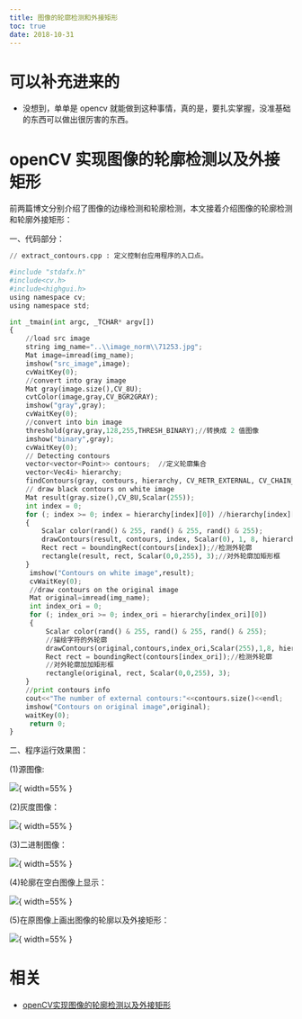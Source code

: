 ```yaml
---
title: 图像的轮廓检测和外接矩形
toc: true
date: 2018-10-31
---
```

# 可以补充进来的

- 没想到，单单是 opencv 就能做到这种事情，真的是，要扎实掌握，没准基础的东西可以做出很厉害的东西。





# openCV 实现图像的轮廓检测以及外接矩形




前两篇博文分别介绍了图像的边缘检测和轮廓检测，本文接着介绍图像的轮廓检测和轮廓外接矩形：

一、代码部分：


```python
// extract_contours.cpp : 定义控制台应用程序的入口点。

#include "stdafx.h"
#include<cv.h>  
#include<highgui.h>  
using namespace cv;
using namespace std;

int _tmain(int argc, _TCHAR* argv[])
{
​    //load src image
​    string img_name="..\\image_norm\\71253.jpg";
​    Mat image=imread(img_name);
​    imshow("src_image",image);
​    cvWaitKey(0);
​    //convert into gray image
​    Mat gray(image.size(),CV_8U);  
​    cvtColor(image,gray,CV_BGR2GRAY);
​    imshow("gray",gray);
​    cvWaitKey(0);
​    //convert into bin image
​    threshold(gray,gray,128,255,THRESH_BINARY);//转换成 2 值图像  
​    imshow("binary",gray);
​    cvWaitKey(0);
​    // Detecting contours
​    vector<vector<Point>> contours;  //定义轮廓集合  
​    vector<Vec4i> hierarchy;
​    findContours(gray, contours, hierarchy, CV_RETR_EXTERNAL, CV_CHAIN_APPROX_NONE);//CV_RETR_EXTERNAL只检测外部轮廓
​    // draw black contours on white image  
​    Mat result(gray.size(),CV_8U,Scalar(255));  
​    int index = 0;  
​    for (; index >= 0; index = hierarchy[index][0]) //hierarchy[index][0]表示后一个轮廓
​    {  
​        Scalar color(rand() & 255, rand() & 255, rand() & 255);  
​        drawContours(result, contours, index, Scalar(0), 1, 8, hierarchy);//描绘字符的外轮廓  
​        Rect rect = boundingRect(contours[index]);//检测外轮廓  
​        rectangle(result, rect, Scalar(0,0,255), 3);//对外轮廓加矩形框  
​    }   
​     imshow("Contours on white image",result);  
​     cvWaitKey(0);
​     //draw contours on the original image  
​     Mat original=imread(img_name);
​     int index_ori = 0;  
​     for (; index_ori >= 0; index_ori = hierarchy[index_ori][0])
​     {
​         Scalar color(rand() & 255, rand() & 255, rand() & 255);  
​         //描绘字符的外轮廓
​         drawContours(original,contours,index_ori,Scalar(255),1,8, hierarchy);  
​         Rect rect = boundingRect(contours[index_ori]);//检测外轮廓
​         //对外轮廓加加矩形框  
​         rectangle(original, rect, Scalar(0,0,255), 3);  
​    }
​    //print contours info
​    cout<<"The number of external contours:"<<contours.size()<<endl;
​    imshow("Contours on original image",original);  
​    waitKey(0);
​     return 0;
}

```



二、程序运行效果图：

(1)源图像:

![](http://images.iterate.site/blog/image/181031/e6252I2kiH.png?imageslim){ width=55% }

(2)灰度图像：

![](http://images.iterate.site/blog/image/181031/La6E3hCiaa.png?imageslim){ width=55% }

(3)二进制图像：

![](http://images.iterate.site/blog/image/181031/k063AJJL0E.png?imageslim){ width=55% }

(4)轮廓在空白图像上显示：

![](http://images.iterate.site/blog/image/181031/D7gDlgB6gi.png?imageslim){ width=55% }

(5)在原图像上画出图像的轮廓以及外接矩形：

![](http://images.iterate.site/blog/image/181031/IgcHladcim.png?imageslim){ width=55% }









# 相关

- [openCV实现图像的轮廓检测以及外接矩形](https://blog.csdn.net/lindamtd/article/details/75194762?utm_source=blogkpcl8)
